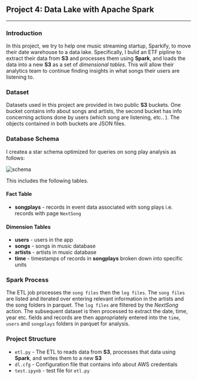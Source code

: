 ## Project 4: Data Lake with Apache Spark
---

### Introduction 
In this project, we try to help one music streaming startup, Sparkify, to move their date warehouse to a data lake. Specifically, I bulid an ETF pipline to extract their data from **S3** and processes them using **Spark**, and loads the data into a new **S3** as a set of *dimensional tables*. This will allow their analytics team to continue finding insights in what songs their users are listening to.

### Dataset 
Datasets used in this project are provided in two public **S3** buckets. One bucket contains info about songs and artists, the second bucket has info concerning actions done by users (which song are listening, etc.. ). The objects contained in both buckets are JSON files.

### Database Schema

I createa a star schema optimized for queries on song play analysis as follows:

![schema](/images/schema.png)

This includes the following tables.

#### Fact Table 
+ **songplays** - records in event data associated with song plays i.e. records with page `NextSong`

#### Dimension Tables
+ **users** - users in the app
+ **songs** - songs in music database
+ **artists** - artists in music database
+ **time** - timestamps of records in **songplays** broken down into specific units

### Spark Process
The ETL job processes the `song files` then the `log files`. The `song files` are listed and iterated over entering relevant information in the artists and the song folders in parquet. The `log files` are filtered by the *NextSong* action. The subsequent dataset is then processed to extract the date, time, year etc. fields and records are then appropriately entered into the `time`, `users` and `songplays` folders in parquet for analysis.


### Project Structure

+ `etl.py` - The ETL to reads data from **S3**, processes that data using **Spark**, and writes them to a new **S3**
+ `dl.cfg` - Configuration file that contains info about AWS credentials
+ `test.ipynb` - test file for `etl.py`